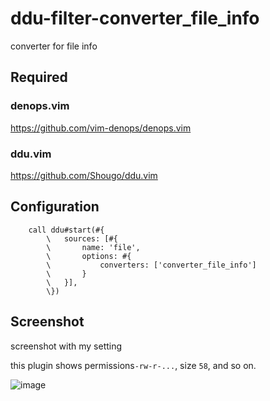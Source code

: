 # ddu-filter-converter_file_info

converter for file info

## Required
### denops.vim
https://github.com/vim-denops/denops.vim

### ddu.vim
https://github.com/Shougo/ddu.vim

## Configuration
```vim
	call ddu#start(#{
		\	sources: [#{
		\		name: 'file',
		\		options: #{
		\			converters: ['converter_file_info']
		\		}
		\	}],
		\})
```

## Screenshot
screenshot with my setting

this plugin shows permissions`-rw-r-...`, size `58`, and so on.

![image](https://github.com/kamecha/ddu-filter-converter_file_info/assets/50443168/7e7f6525-e8cf-4c06-b29f-3f8395aa0f62)
